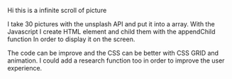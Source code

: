 Hi this is a infinite scroll of picture 

I take 30 pictures with the unsplash API and put it into a array. 
With the Javascript I create HTML element and child them with the appendChild function 
In order to display it on the screen. 

The code can be improve and the CSS can be better with CSS GRID and animation. 
I could add a research function too in order to improve the user experience.

